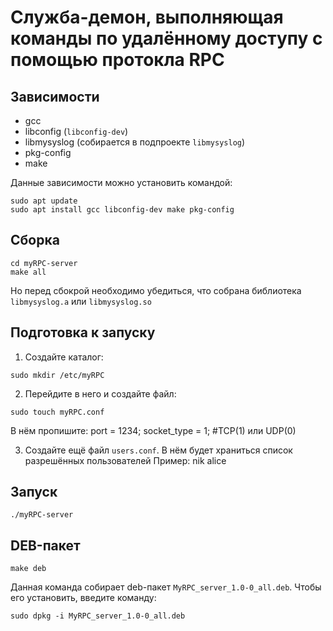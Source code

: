 # Служба-демон, выполняющая команды по удалённому доступу с помощью протокла RPC
## Зависимости
- gcc
- libconfig (`libconfig-dev`)
- libmysyslog (собирается в подпроекте `libmysyslog`)
- pkg-config
- make

Данные зависимости можно установить командой:
```
sudo apt update
sudo apt install gcc libconfig-dev make pkg-config
```

## Сборка
```
cd myRPC-server
make all
```

Но перед сбокрой необходимо убедиться, что собрана библиотека `libmysyslog.a` или `libmysyslog.so` 

## Подготовка к запуску
1. Создайте каталог:
```
sudo mkdir /etc/myRPC
```

2. Перейдите в него и создайте файл:
```
sudo touch myRPC.conf
```

В нём пропишите:
port = 1234;
socket_type = 1; #TCP(1) или UDP(0)

3. Создайте ещё файл `users.conf`. В нём будет храниться список разрешённых пользователей
Пример:
nik
alice

## Запуск
```
./myRPC-server
```

## DEB-пакет
```
make deb
```
Данная команда собирает deb-пакет `MyRPC_server_1.0-0_all.deb`.
Чтобы его установить, введите команду:
```
sudo dpkg -i MyRPC_server_1.0-0_all.deb
```
